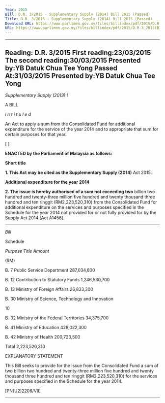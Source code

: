 ```yaml
---
Year: 2015
Bill: D.R. 3/2015 - Supplementary Supply (2014) Bill 2015 (Passed)
Title: D.R. 3/2015 - Supplementary Supply (2014) Bill 2015 (Passed)
Download URL: https://www.parlimen.gov.my/files/billindex/pdf/2015/D.R.3_2015(BI).pdf
URL: https://www.parlimen.gov.my/files/billindex/pdf/2015/D.R.3_2015(BI).pdf
---
```

---
Reading:
D.R. 3/2015
First reading:23/03/2015
The second reading:30/03/2015
Presented by:YB  Datuk  Chua  Tee  Yong
Passed At:31/03/2015
Presented by:YB Datuk Chua Tee Yong
---

_Supplementary Supply (2013)_ 1

A BILL

_i n t i t u l e d_

An Act to apply a sum from the Consolidated Fund for additional
expenditure for the service of the year 2014 and to appropriate
that sum for certain purposes for that year.

[ ]

**ENACTED by the Parliament of Malaysia as follows:**

**Short title**

**1. This Act may be cited as the Supplementary Supply (2014)**
Act 2015.

**Additional expenditure for the year 2014**

**2. The issue is hereby authorised of a sum not exceeding two**
billion two hundred and twenty-three million five hundred and
twenty thousand three hundred and ten ringgit (RM2,223,520,310)
from the Consolidated Fund for additional expenditure on the
services and purposes specified in the Schedule for the year
2014 not provided for or not fully provided for by the Supply
Act 2014 [Act A1458].


-----

_Bill_

Schedule

_Purpose_ _Title_ _Amount_

(RM)

B. 7 Public Service Department 287,034,800

B. 12 Contribution to Statutory Funds 1,246,530,700

B. 13 Ministry of Foreign Affairs 26,833,300


B. 30 Ministry of Science, Technology and
Innovation


10


B. 32 Ministry of the Federal Territories 34,375,700

B. 41 Ministry of Education 428,022,300

B. 42 Ministry of Health 200,723,500

Total 2,223,520,310

EXPLANATORY STATEMENT

This Bill seeks to provide for the issue from the Consolidated Fund a sum
of two billion two hundred and twenty-three million five hundred and twenty
thousand three hundred and ten ringgit (RM2,223,520,310) for the services
and purposes specified in the Schedule for the year 2014.

[PN(U2)2206/VII]


-----

